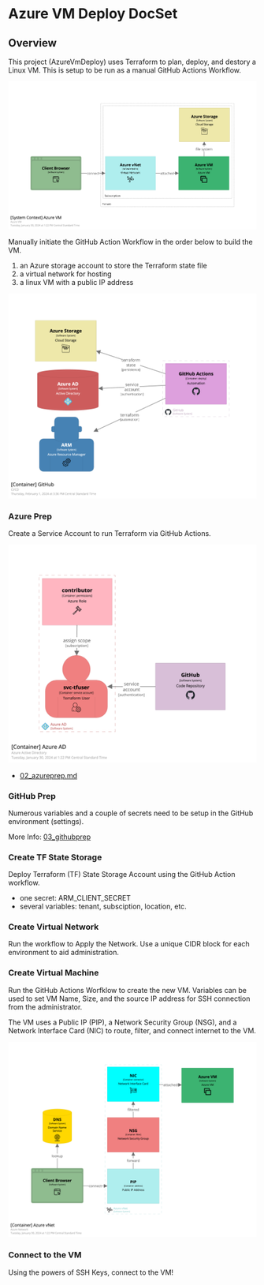 # Azure VM Deploy DocSet

## Overview

This project (AzureVmDeploy) uses Terraform to plan, deploy, and destory a Linux VM. This is setup to be run as a manual GitHub Actions Workflow.

![diagrams/structurizr-1-AzureVM.png](diagrams/structurizr-1-AzureVM.png)

Manually initiate the GitHub Action Workflow in the order below to build the VM.

1. an Azure storage account to store the Terraform state file
1. a virtual network for hosting
1. a linux VM with a public IP address

![diagrams/structurizr-1-GitHub.png](diagrams/structurizr-1-GitHub.png)

### Azure Prep

Create a Service Account to run Terraform via GitHub Actions.

![diagrams/structurizr-1-AzureAD.png](diagrams/structurizr-1-AzureAD.png)

* [02_azureprep.md](02_azureprep.md)

### GitHub Prep

Numerous variables and a couple of secrets need to be setup in the GitHub environment (settings).

More Info: [03_githubprep](03_githubprep)

### Create TF State Storage

Deploy Terraform (TF) State Storage Account using the GitHub Action workflow.

* one secret: ARM_CLIENT_SECRET
* several variables: tenant, subsciption, location, etc.

### Create Virtual Network

Run the workflow to Apply the Network. Use a unique CIDR block for each environment to aid administration.

### Create Virtual Machine

Run the GitHub Actions Worfklow to create the new VM. Variables can be used to set VM Name, Size, and the source IP address for SSH connection from the administrator.

The VM uses a Public IP (PIP), a Network Security Group (NSG), and a Network Interface Card (NIC) to route, filter, and connect internet to the VM.

![diagrams/structurizr-1-AzureNetwork.png](diagrams/structurizr-1-AzureNetwork.png)

### Connect to the VM

Using the powers of SSH Keys, connect to the VM!
